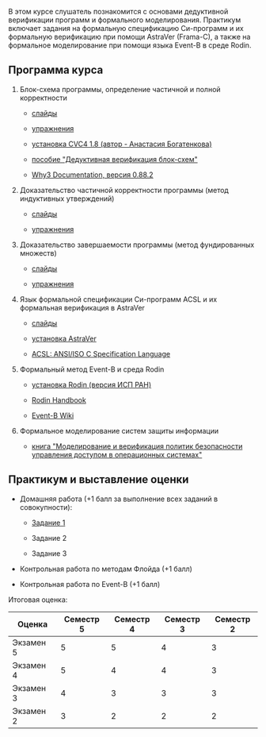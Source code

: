 В этом курсе слушатель познакомится с основами
дедуктивной верификации программ и формального
моделирования. Практикум включает задания на
формальную спецификацию Си-программ и их формальную верификацию
при помощи AstraVer (Frama-C), а также на
формальное моделирование при помощи языка
Event-B в среде Rodin.

## Программа курса

1. Блок-схема программы, определение частичной
   и полной корректности

   - [слайды](slides/basics/basics.pdf)
   
   - [упражнения](exercises/x1.md)
   
   - [установка CVC4 1.8 (автор - Анастасия Богатенкова)](cvc4.md)
   
   - [пособие "Дедуктивная верификация блок-схем"](floyd_book/Deductive-Verification-2020.pdf)

   - [Why3 Documentation, версия 0.88.2](https://web.archive.org/web/20171208230848/http://why3.lri.fr/manual.pdf)


2. Доказательство частичной корректности программы
   (метод индуктивных утверждений)
   
   - [слайды](slides/floyd_partial/floyd_partial.pdf)

   - [упражнения](exercises/x2.md)

3. Доказательство завершаемости программы
   (метод фундированных множеств)

   - [слайды](slides/floyd_term/floyd_term.pdf)

   - [упражнения](exercises/x3.md)

4. Язык формальной спецификации Си-программ ACSL и
   их формальная верификация в AstraVer

   - [слайды](slides/acsl/acsl.pdf)

   - [установка AstraVer](astraver.md)

   - [ACSL: ANSI/ISO C Specification Language](https://frama-c.com/download/acsl.pdf)

5. Формальный метод Event-B и среда Rodin

   - [установка Rodin (версия ИСП РАН)](rodin.md)

   - [Rodin Handbook](https://stups.hhu-hosting.de/handbook/rodin/)

   - [Event-B Wiki](https://wiki.event-b.org/index.php/Main_Page)

6. Формальное моделирование систем защиты информации

   - [книга "Моделирование и верификация политик безопасности управления доступом в операционных системах"](https://www.ispras.ru/publications/2018/security_policy_modeling_and_verification/)


## Практикум и выставление оценки

- Домашняя работа (+1 балл за выполнение всех заданий
  в совокупности):

  - [Задание 1](hw/b1.md)

  - Задание 2

  - Задание 3

- Контрольная работа по методам Флойда (+1 балл)

- Контрольная работа по Event-B (+1 балл)


Итоговая оценка:

Оценка    | Семестр 5 | Семестр 4 | Семестр 3 | Семестр 2
--------- | --------- | --------- | --------- | ---------
Экзамен 5 |      5    |      5    |      4    |       3
Экзамен 4 |      5    |      4    |      4    |       3
Экзамен 3 |      4    |      3    |      3    |       3
Экзамен 2 |      3    |      2    |      2    |       2
